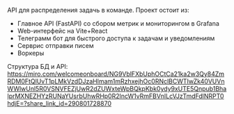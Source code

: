 API для распределения задачь в команде.
Проект остоит из:
 - Главное API (FastAPI) со сбором метрик и мониторингом в Grafana
 - Web-интерфейс на Vite+React
 - Телеграмм бот для быстрого доступа к задачам и уведомлениям
 - Серврис отправки писем
 - Воркеры

Cтруктура БД и API:
https://miro.com/welcomeonboard/NG9VblFXbUphOCtCa21ka2w3Qy84ZmRDM0FtQlUvT1pLMkVzdDJzaHlmam1mRzhxejhOc0RNclBCWTIwZk40VUVnWWlwUnl5R0VSNVFEZjUwR2dZUWxteWpBQkpKbk0ydy9xUTE5Qnpub1BhalprMXNEZHYzRUNaYUsrbUhwRHp0R2lncW1vRmFBVnlLcVJzTmdFdlNRPT0hdjE=?share_link_id=290801728870
